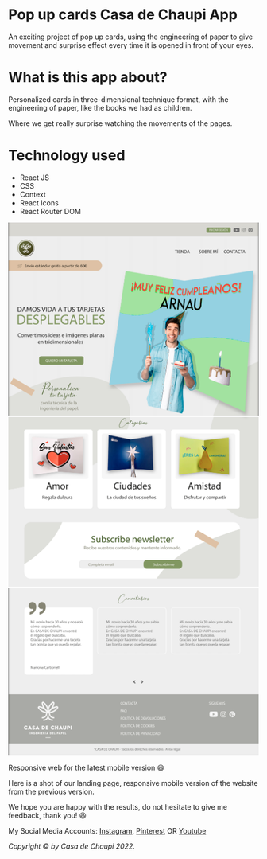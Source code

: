 # Pop up cards Casa de Chaupi App

An exciting project of pop up cards, using the engineering of paper to give movement and surprise effect every time it is opened in front of your eyes.

# What is this app about?

Personalized cards in three-dimensional technique
format, with the engineering of paper, like the books we had as children.

Where we get really surprise watching the movements of the pages.

# Technology used

- React JS
- CSS
- Context
- React Icons
- React Router DOM

![home image 1](src/assets/img/Home-casa-de-chaupi-1.png)
![home image 2](src/assets/img/Home-casa-de-chaupi-2.png)
![home image 3](src/assets/img/Home-casa-de-chaupi-3.png)

Responsive web for the latest mobile version 😃

Here is a shot of our landing page, responsive mobile version of the website from the previous version.

We hope you are happy with the results, do not hesitate to give me feedback, thank you! 😃

My Social Media Accounts: 
[Instagram](https://instagram.com/casadechaupi?igshid=YmMyMTA2M2Y=), [Pinterest](https://pin.it/6H02uUe) OR [Youtube](https://www.youtube.com/@casadechaupi1284)

_Copyright © by Casa de Chaupi 2022._